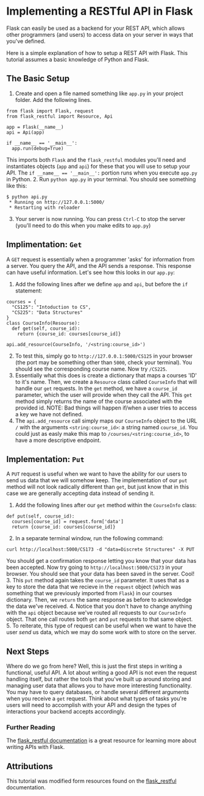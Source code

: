 # Implementing a RESTful API in Flask
Flask can easily be used as a backend for your REST API, which allows other programmers (and users) to access data on your server in ways that you've defined.

Here is a simple explanation of how to setup a REST API with Flask. This tutorial assumes a basic knowledge of Python and Flask.

## The Basic Setup
1. Create and open a file named something like `app.py` in your project folder. Add the following lines.
  ```
  from flask import Flask, request
  from flask_restful import Resource, Api

  app = Flask(__name__)
  api = Api(app)
  
  if __name__ == '__main__':
    app.run(debug=True)
  ```
  This imports both `Flask` and the `flask_restful` modules you'll need and instantiates objects (`app` and `api`) for these that you will use to setup your API. The `if __name__ == '__main__':` portion runs when you execute `app.py` in Python.
2. Run `python app.py` in your terminal. You should see something like this:

  ```
  $ python api.py
   * Running on http://127.0.0.1:5000/
   * Restarting with reloader
  ```
3. Your server is now running. You can press `Ctrl-C` to stop the server (you'll need to do this when you make edits to `app.py`)

## Implimentation: `Get`
A `GET` request is essentially when a programmer 'asks' for information from a server. You query the API, and the API sends a response. This response can have useful information. Let's see how this looks in our `app.py`:

1. Add the following lines after we define `app` and `api`, but before the `if` statement:
  ```
  courses = {
    "CS125": "Intoduction to CS",
    "CS225": "Data Structures"
  }
  class CourseInfo(Resourse):
    def get(self, course_id):
      return {course_id: courses[course_id]}
      
  api.add_resource(CourseInfo, '/<string:course_id>')
  ```
2. To test this, simply go to `http://127.0.0.1:5000/CS125` in your browser (the port may be something other than `5000`, check your terminal). You should see the corresponding course name. Now try `/CS225`. 
3. Essentially what this does is create a dictionary that maps a courses 'ID' to it's name. Then, we create a `Resource` class called `CourseInfo` that will handle our `get` requests. In the `get` method, we have a `course_id` parameter, which the user will provide when they call the API. This `get` method simply returns the name of the course associated with the provided id. NOTE: Bad things will happen if/when a user tries to access a key we have not defined.
4. The `api.add_resource` call simply maps our `CourseInfo` object to the URL `/` with the arguments `<string:course_id>`: a string named `course_id`. You could just as easly make this map to `/courses/<string:course_id>`, to have a more descriptive endpoint.


## Implementation: `Put`
A `PUT` request is useful when we want to have the ability for our users to send us data that we will somehow keep. The implementation of our `put` method will not look radically different than `get`, but just know that in this case we are generally accepting data instead of sending it.

1. Add the following lines after our `get` method within the `CourseInfo` class:

  ```
  def put(self, course_id):
    courses[course_id] = request.form['data']
    return {course_id: courses[course_id]}
  ```
2. In a separate terminal window, run the following command:

  ```
  curl http://localhost:5000/CS173 -d "data=Discrete Structures" -X PUT
  ```
  You should get a confirmation response letting you know that your data has been accepted. Now try going to `http://localhost:5000/CS173` in your browser. You should see that your data has been saved in the server. Cool!
3. This `put` method again takes the `course_id` parameter. It uses that as a key to store the data that we recieve in the `request` object (which was something that we previously imported from `Flask`) in our courses dictionary. Then, we `return` the same response as before to acknowledge the data we've received.
4. Notice that you don't have to change anything with the `api` object because we've routed all requests to our `CourseInfo` object. That one call routes both `get` and `put` requests to that same object.
5. To reiterate, this type of request can be useful when we want to have the user *send* us data, which we may do some work with to store on the server.

## Next Steps
Where do we go from here? Well, this is just the first steps in writing a functional, useful API. A lot about writing a good API is not even the request handling itself, but rather the tools that you've built up around storing and managing user data that allows you to have more interesting functionality. You may have to query databases, or handle several different arguments when you receive a `get` request. Think about what types of tasks you're users will need to accomplish with your API and design the types of interactions your backend accepts accordingly.

### Further Reading
The [flask_restful documentation](https://flask-restful-cn.readthedocs.org/en/0.3.4/quickstart.html#endpoints) is a great resource for learning more about writing APIs with Flask.

## Attributions
This tutorial was modified form resources found on the [flask_restful](https://flask-restful-cn.readthedocs.org/en/0.3.4/quickstart.html#endpoints) documentation.
